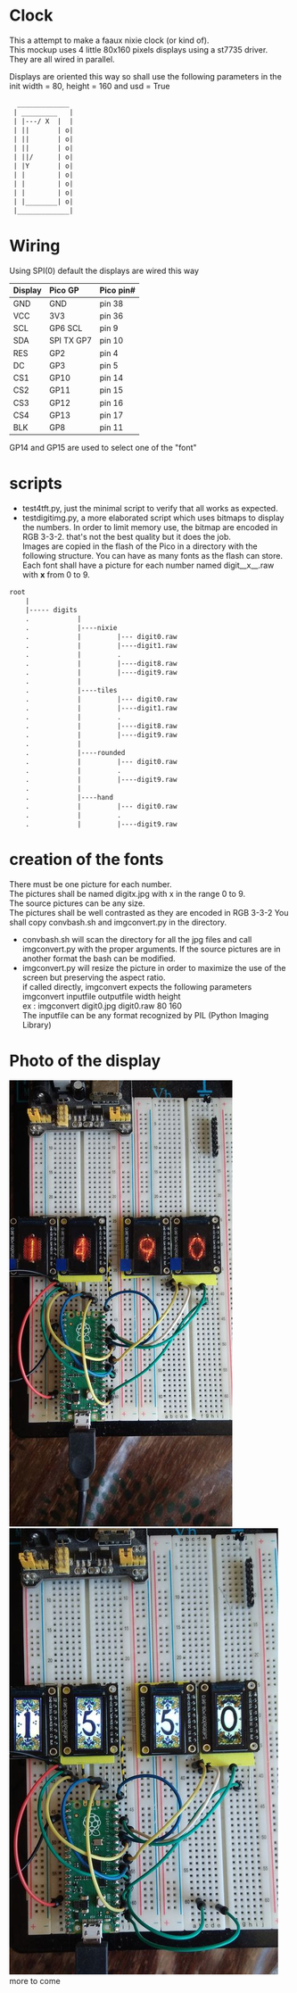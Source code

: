 # Clock

This a attempt to make a faaux nixie clock (or kind of).  
This mockup uses 4 little 80x160 pixels displays using a st7735 driver.  
They are all wired in parallel.

 Displays are oriented this way so shall use the following parameters in the init
  width = 80, height = 160 and usd = True
```
  _____________
 | _________   |
 | |---/ X  |  |
 | ||       | o|
 | ||       | o|
 | ||       | o|
 | ||/      | o|
 | |Y       | o|
 | |        | o|
 | |        | o|
 | |        | o|
 | |________| o|
 |_____________|
```

# Wiring

 Using SPI(0) default the displays are wired this way  

| Display | Pico GP    | Pico pin# |
| :--- | :--- | :--- |
|   GND   | GND        | pin 38    | 
|   VCC   | 3V3        | pin 36    |
|   SCL   | GP6 SCL    | pin 9     | 
|   SDA   | SPI TX GP7 | pin 10    | 
|   RES   | GP2        | pin 4     | 
|    DC   | GP3        | pin 5     | 
|   CS1   | GP10       | pin 14    | 
|   CS2   | GP11       | pin 15    | 
|   CS3   | GP12       | pin 16    | 
|   CS4   | GP13       | pin 17    | 
|   BLK   | GP8        | pin 11    |

GP14 and GP15 are used to select one of the "font"


# scripts
* test4tft.py, just the minimal script to verify that all works as expected.
* testdigitimg.py, a more elaborated script which uses bitmaps to display the numbers. In order to limit memory use, the bitmap are encoded in RGB 3-3-2. that's not the best quality but it does the job.  
Images are copied in the flash of the Pico in a directory with the following structure. You can have as many fonts as the flash can store. Each font shall have a picture for each number named digit__x__.raw with __x__ from 0 to 9.
```
root
    |
    |----- digits
    .            |
    .            |----nixie
    .            |         |--- digit0.raw
    .            |         |----digit1.raw
    .            |         .
    .            |         |----digit8.raw
    .            |         |----digit9.raw
    .            |
    .            |----tiles
    .            |         |--- digit0.raw
    .            |         |----digit1.raw
    .            |         .
    .            |         |----digit8.raw
    .            |         |----digit9.raw
    .            |
    .            |----rounded
    .            |         |--- digit0.raw
    .            |         .
    .            |         |----digit9.raw
    .            |
    .            |----hand
    .            |         |--- digit0.raw
    .            |         .
    .            |         |----digit9.raw
```

# creation of the fonts

There must be one picture for each number.  
The pictures shall be named digitx.jpg with x in the range 0 to 9.  
The source pictures can be any size.  
The pictures shall be well contrasted as they are encoded in RGB 3-3-2
You shall copy convbash.sh and imgconvert.py in the directory.  
* convbash.sh will scan the directory for all the jpg files and call imgconvert.py with the proper arguments. If the source pictures are in another format the bash can be modified.  
* imgconvert.py will resize the picture in order to maximize the use of the screen but preserving the aspect ratio.  
if called directly, imgconvert expects the following parameters  
imgconvert inputfile outputfile width height  
ex : imgconvert digit0.jpg digit0.raw 80 160  
The inputfile can be any format recognized by PIL (Python Imaging Library)  

# Photo of the display
![with nixie pictures](counter.jpg) ![with tiles pictures](time.jpg)  
more to come
